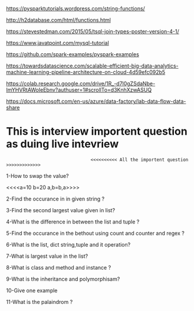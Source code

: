 https://pysparktutorials.wordpress.com/string-functions/

http://h2database.com/html/functions.html

https://stevestedman.com/2015/05/tsql-join-types-poster-version-4-1/

https://www.javatpoint.com/mysql-tutorial

https://github.com/spark-examples/pyspark-examples

https://towardsdatascience.com/scalable-efficient-big-data-analytics-machine-learning-pipeline-architecture-on-cloud-4d59efc092b5

https://colab.research.google.com/drive/1R_-d7l0gZSdaNbe-ImYHVRtAWoIeEbnv?authuser=1#scrollTo=d3KnhXzwASUQ

https://docs.microsoft.com/en-us/azure/data-factory/lab-data-flow-data-share


# This is interview importent question as duing live intevriew

                                    <<<<<<<<<< All the importent question >>>>>>>>>>>>>  

1-How to swap the value?
   
   <<<<a=10 b=20     a,b=b,a>>>>

2-Find the occurance in in given string ?

3-Find the second largest value given in list?

4-What is the difference in between the list and tuple ?

5-Find the occurance in the bethout using count and counter and regex ?

6-What is the list, dict string,tuple and it operation?

7-What is largest value in the list?

8-What is class and method and instance ?

9-What is the inheritance and polymorphisam?

10-Give one example 

11-What is the palaindrom ?

